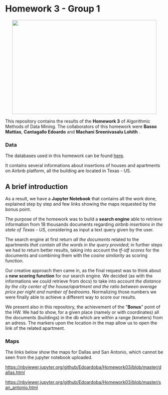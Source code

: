 
# Homework 3 - Group 1


<p align="center">
  <img width="460" height="300" src="https://www.3ders.org/images2016/airbnb-partners-matterport-launch-3d-virtual-tour-pilot-project-4.jpg">
</p>


This repository contains the results of the __Homework 3__ of Algorithmic Methods of Data Mining.
The collaborators of this homework were __Basso Mattias__, __Cantagallo Edoardo__ and __Machani Sreenivasalu Lohith__ .

### Data 
The databases used in this homework can be found [here](https://www.kaggle.com/PromptCloudHQ/airbnb-property-data-from-texas ).

It contains several informations about insertions of houses and apartments on Airbnb platform, all the building are located in Texas - US. 

## A brief introduction

As a result, we have a __Jupyter Notebook__ that contains all the work done, explained step by step and few links showing the maps requested by the bonus point.

The purpose of the homework was to build a __search engine__ able to retrieve information from 18 thousands documents regarding _airbnb insertions in the state of Texas - US_, considering as input a text query given by the user.

The search engine at first return _all the documents_ related to the apartments _that contain all the words in the query provided_; in further steps we had to return better results, taking into account the _tf-idf scores_ for the documents and combining them with the _cosine similarity_ as scoring function. 

Our creative approach then came in, as the final request was to think about a __new scoring function__ for our search engine. We decided (as with the informations we could retrieve from docs) to take into account _the distance by the city center of the house/apartment and the ratio between average price per night and number of bedrooms_. Normalizing those numbers we were finally able to achieve a different way to score our results.

We present also in this repository, the achievement of the "__Bonus__" point of the HW. We had to show, for a given place (namely or with coordinates) all the documents (buildings) in the db which are within a range (kmeters) from an adress. The markers upon the location in the map allow us to open the link of the related apartment.


### Maps

The links below show the maps for Dallas and San Antonio, which cannot be seen from the jupyter notebook uploaded.

https://nbviewer.jupyter.org/github/Edoardoba/Homework03/blob/master/dallas.html

https://nbviewer.jupyter.org/github/Edoardoba/Homework03/blob/master/san_antonio.html

